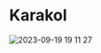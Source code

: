 # Karakol

![2023-09-19 19 11 27](https://github.com/asedov-voc/Karakol-Admin/assets/131287802/5d8bf213-35bd-4a7e-a4cd-2594b887bef6)
